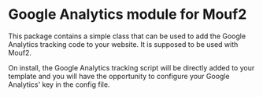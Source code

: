 Google Analytics module for Mouf2
=================================

This package contains a simple class that can be used to add the Google Analytics tracking code to your website.
It is supposed to be used with Mouf2.

On install, the Google Analytics tracking script will be directly added to your template and you will have the opportunity to configure your Google Analytics' key in the config file.
